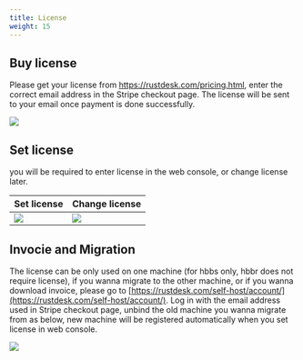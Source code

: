 ```yaml
---
title: License
weight: 15
---
```


## Buy license
Please get your license from https://rustdesk.com/pricing.html, enter the correct email address in the Stripe checkout page. The license will be sent to your email once payment is done successfully.

![](/docs/en/self-host/pro/license/images/stripe.jpg)

## Set license
you will be required to enter license in the web console, or change license later.

 | Set license | Change license |
 | -- | -- |
 ![](/docs/en/self-host/pro/license/images/set.png) | ![](/docs/en/self-host/pro/license/images/change.png) |

## Invocie and Migration
The license can be only used on one machine (for hbbs only, hbbr does not require license), if you wanna migrate to the other machine, or if you wanna download invoice, please go to [https://rustdesk.com/self-host/account/](https://rustdesk.com/self-host/account/). Log in with the email address used in Stripe checkout page, unbind the old machine you wanna migrate from as below, new machine will be registered automatically when you set license in web console.

![](/docs/en/self-host/pro/license/images/unbind.jpg)
